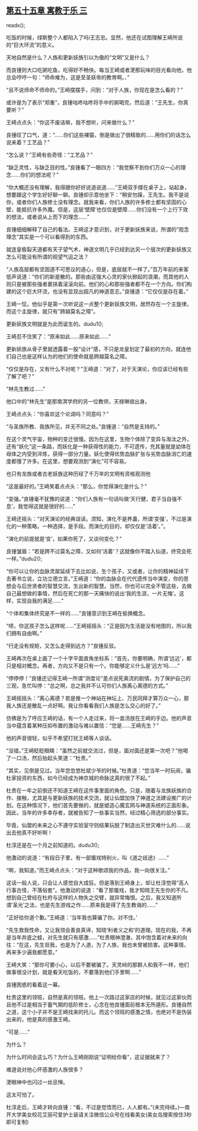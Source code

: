 ## [第五十五章 寓教于乐 三](https://www.xxbiquge.com/11_11207/9125102.html)
readx();

  吃饭的时候，绿斯整个人都陷入了吗i王志忠。显然，他还在试图理解王崎所说的“巨大环流”的意义。

  天地自然是什么？人族和更新妖族引以为傲的“文明”又是什么？

  而良锺则大口吃粥吃鱼，吃得好不畅快。每当王崎或者浭那玩味的目光看向他，他总会哼哼一句：“师命难为，这是至圣妖帝的教育啊。、”

  “且不说师命不师命的。”王崎摆摆手，问到：“对于人族，你现在是怎么看的？”

  或许是为了表示“郑重”，良锺咕咚咕咚将手中的粥喝完，然后道：“王先生，你真要听？”

  王崎点点头：“你这不废话嘛，我不想听，问来做什么？”

  良锺叹了口气，道：“……你们这些裸猿，倒是做出了很精致的……用你们的话怎么说来着？工艺品？”

  “怎么说？”王崎有些奇怪：“工艺品？”

  “缺乏灵性，与缺乏目的性。”良锺看了一眼四方：“我觉察不到你们万众一心的理念……你们的想法呢？”

  “你大概还没有理解，我得跟你好好说道说道……”王崎双手撑在桌子上，站起身，想要跟这个学生好好聊一聊。良锺却示意他坐下：“稍安勿躁，王先生。我不是说你，或者你们人族修士没有理念。就我来看，你们人族的许多修士都有坚固的心壁，能抵抗许多外魔。但是，这层‘壁障’也仅仅是壁障……你们没有一个上行下效的想法，或者说从上而下的理念……”

  良锺细细解释了自己的看法。王崎这才意识到，对于更新妖族来说，所谓的“观念理念”其实是一个可以看得到的东西。

  就连皇极裂天道都有天子望气术，神道文明几乎已经到达另一个层次的更新妖族又怎么可能没有所谓的观望气运之法？

  “人族高层都有坚固道不可思议的道心，但是，底层就不一样了。”百万年前的来客低声说道：“你们的新是散的。那些由这强大心灵的家伙掀起的浪潮，而其他的人则只是被那些强者裹挟着滚滚向前。他们的心和那些强者都不在一个方向。你们构建的这个巨大环流，也没有显现出超凡的神道意志。”良锺道：“它仅仅是存在着。”

  王崎一怔。他似乎是第一次听说这一点整个更新妖族文明，居然存在一个主旋律。而这个主旋律，就只有“跨越莫名之障”。

  更新妖族文明就是为此而诞生的。dudu1();

  王崎忍不住笑了：“原来如此……原来如此……”

  更新妖族从骨子里就透露着一股“设计”感，不只是龙皇划定了最初的方向，就连他们自己也是这样认为的他们的使命就是跨越莫名之障。

  “仅仅是存在，又有什么不对呢？”王崎道：“对了，对于天演论，你应该已经有些了解了吧？”

  “林先生教过……”

  他口中的“林先生”是那南溟学府的另一位教师，天禄琳琅出身。

  王崎点点头：“你喜欢这个论调吗？同意吗？”

  “与圣族所教、我族所见，并无不同之处。”良锺道：“自然是支持的。”

  在这个灵气宇宙，物种的变迁很慢。因为在这里，生物个体除了变异与淘汰之外，还有“妖化”这一条路，而妖化是一种获得性的能力，不可遗传，充其量就是幼体在母体之内受到淬炼，获得一部分力量。妖化使得优势血脉扩张与劣势血脉消亡的速度都慢了许多。在这里，想要观测到“演化”可不容易。

  也只有龙族或者古老妖族这种历经了千万年的文明有资格观测他

  “这是最好的。”王崎笑着点点头：“那么，你觉得演化是什么？”

  “变强。”良锺毫不犹豫的说道：“你们人族有一句话叫做‘天行健，君子当自强不息’，我觉得这就是很好的……”

  王崎还摇头：“对天演论的经典误读。须知，演化不是养蛊，所谓‘变强’，不过是演化的一种策略，一种选择，是手段。而演化的目的，却仅仅是‘活着’。”。

  “演化的前提就是‘变’，如果你死了，又谈何变化？”

  良锺皱眉：“若是跨不过莫名之障，又如何‘活着’？这就像你不踏入仙道，终究会死一样。”dudu2();

  “你可以让你的血脉灵犀延续下去比如说，生个孩子，又或者，让你的精神延续下去著书立说，立功立德立言。”王崎道：“你的血脉会在代代遗传当中演变，你的思想会与后世贤者的智慧交流，生出新的智慧。当然，你也可以完全不管这些，去做自己最想做的事情，然后在死亡的那一天痛快的说出‘我的生涯，一片无悔’。这样，实现自我的满足……”

  “个体和集体终究是不一样的……”良锺意识到王崎在偷换概念。

  “啧，你这孩子怎么这样呢……”王崎摇摇头：“正是因为生活是没有地图的，所以我们拥有自由啊。”

  “行走没有规矩，又怎么走得到远方？”良锺反驳。

  王崎再次在桌上画了一个十字平面直角坐标系：“首先，你要明确，所谓‘远近’，都只是相对概念。再者，方向又不是只有一个。你能够定义什么是‘远方’吗……”

  “停停停！”良锺还记得王崎一所谓“测度论”差点说死奥流的剧情，为了保护自己的三观，急忙叫停：“总之啊，总之我并不认可你们人族离心离德的方式。”

  王崎摇摇头：“离心离德？若是推一个神站在神坛上、万民同拜才算万众一心，那我人族还是散乱一点好啊。我让你看看我们人族是怎么交心的好了。”

  仿佛是为了呼应王崎的话，有一个人走过来，将一盅汤放在王崎的手边。他的声音当中蕴含着某种压抑布置的激动与难以置信：“您是……王崎先生？”

  他的声音很轻，似乎不希望打扰王崎等人谈话。

  “没错。”王崎眨眨眼睛：“虽然之前就交流过，但是，面对面还是第一次吧？”他喝了一口汤，然后抬起头笑道：“杜贵。”

  “其实，见倒是见过。当年您忽悠杜斌少爷的时候。”杜贵道：“您当年一时玩闹，骗杜家投资的东西，如今已经成为神京城的命脉这真的很了不起。”

  杜贵在一年之前倒还不知道王崎在这件事里面的角色。只是，随着与龙族妖族的合作、接触，尤其是与更新妖族的技术交流，就让仙盟加快了神道之法建设推广的计划。在这种情况下，他们首先要做的，就是塑造心魔玄网与神道系统的正面形象。因此，当年的许多幸存者，就被告知了一些事实当然，经过精心筛选的部分事实。

  毕竟，仙盟的未来之心不遵守实验室守则结果玩脱了制造出灭世灾难什么的……说出去他真不好听啊！

  杜淳还是在一个月之前知道的。dudu3();

  他激动的说道：“有段日子里，有一部蜃戏特别火，叫《道之歧途》……”

  “啊，我知道。”而王崎点点头：“对于这种歌颂我的作品，我一向很关注。”

  这话一般人说，只会让人感觉自大成狂。但是落到王崎身上，却让杜淳觉得“高人行事古怪，不落俗套”。他激动的说道：“看了那蜃戏，我才知晓王先生你的不凡。想到自己曾经在杜府与这样的人物失之交臂，就异常悔恨。之后，我又知道所谓‘圣光’之法，也是先生游戏之作……原来我是得了先生教诲的……”

  “正好给你道个歉。”王崎道：‘当年我也算骗了你。对不住。’

  “先生救我性命，又让我领会善良真谛，知晓‘利者义之和’的道理。现在的我，不再是当年井底之蛙，对先生就只有感激……”杜贵眼神澄澈，其中饱含着对未来的向往：“在这，先生诳我，也是为了人道，为了人族，我也未曾被损害。这种事情，再来多少遍我都愿意。”

  王崎大笑：“那你可要小心，以后不要被骗了。天灵岭的那群人和我不一样，他们做事很没计划，就是看天吃饭的，不要落到他们手里啊……”

  良锺困惑的看着这一幕。

  杜贵这里的领班，自然是真的领班。他上一次路过这家店的时候，就见过这家伙而且他不过是相当于蓄气期的低阶修士，心念在他良锺面前根本无所遁形。良锺自然之道，这个小子并不是王崎找来的托儿。而这个领班的感激之情，也绝对不是伪装出来的，他是真的感激王崎。

  “可是……”

  为什么？

  为什么时间会这么巧？为什么王崎刚刚说“证明给你看”，这证据就来了？

  难道说对他心怀感激的人族很多？

  浭眼神中也闪过一丝忌惮。

  这太可怕了。

  杜淳走后，王崎才转向良锺：“看，不过是觉悟而已，人人都有。”(未完待续。)—南开大学美女校花艾丽可爱护士装请关注微信公众号在线看美女(美女岛搜索按住3秒即可复制)
